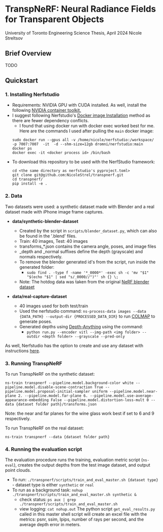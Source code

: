# TranspNeRF: Neural Radiance Fields for Transparent Objects
University of Toronto Engineering Science Thesis, April 2024
Nicole Streltsov

## Brief Overview
TODO

## Quickstart

### 1. Installing Nerfstudio

- Requirements: NVIDIA GPU with CUDA installed. As well, install the following [NVIDIA container toolkit.](https://docs.nvidia.com/datacenter/cloud-native/container-toolkit/latest/install-guide.html)
- I suggest following Nerfstudio's [Docker image Installation](https://github.com/nerfstudio-project/nerfstudio/blob/main/docs/quickstart/installation.md#use-docker-image) method as there are fewer dependency conflicts.
   - I found that using docker run with docker exec worked best for me. Here are the commands I used after pulling the `main` docker image:
    ```
    sudo docker run --gpus all -v /home/nicole/nerfstudio:/workspace/    -p 7007:7007  -it  -d --shm-size=12gb dromni/nerfstudio:main
    docker ps 
    docker exec -it <docker process id> /bin/bash
    ```
- To download this repository to be used with the NerfStudio framework:
   ```
   cd <the same directory as nerfstudio's pyproject.toml>
   git clone git@github.com:NicoleStrel/transpnerf.git
   cd transpnerf/
   pip install -e .
   ```
### 2. Data 

Two datasets were used: a synthetic dataset made with Blender and a real dataset made with iPhone image frame captures.

- **data/synthetic-blender-dataset**
   - Created by the script in `scripts/blender_dataset.py`, which can also be found in the '.blend' files. 
   - Train: 40 images, Test: 40 images
   - transforms_*.json contains the camera angle, poses, and image files
   - _depth and _normal suffixes define the depth (grayscale) and normals respectively.
   - To remove the blender generated id's from the script, run inside the generated folder:
        - `sudo find . -type f -name '*_0000*' -exec sh -c 'mv "$1" "$(echo "$1" | sed "s/_0000//")"' sh {} \;`
   - Note: The hotdog data was taken from the original [NeRF blender dataset](https://drive.google.com/drive/folders/128yBriW1IG_3NJ5Rp7APSTZsJqdJdfc1)
   
- **data/real-capture-dataset**
  - 40 images used for both test/train
  - Used the nerfstudio command: `ns-process-data images --data {DATA_PATH} --output-dir {PROCESSED_DATA_DIR}` to run [COLMAP](https://github.com/colmap/colmap) to generate poses.
  - Generated depths using [Depth-Anything](https://github.com/LiheYoung/Depth-Anything) using the command:
      - `python run.py --encoder vitl --img-path <img folder> --outdir <depth folder> --grayscale --pred-only`

As well, Nerfstudio has the option to create and use any dataset with instructions [here](https://docs.nerf.studio/quickstart/custom_dataset.html). 

### 3. Running TranspNeRF

To run TranspNeRF on the synthetic dataset: 

`ns-train transpnerf --pipeline.model.background-color white --pipeline.model.disable-scene-contraction True --pipeline.model.proposal-initial-sampler uniform --pipeline.model.near-plane 2. --pipeline.model.far-plane 6. --pipeline.model.use-average-appearance-embedding False --pipeline.model.distortion-loss-mult 0 --data {dataset folder path}/transforms.json`

Note: the near and far planes for the wine glass work best if set to 6 and 9 respectively. 

To run TranspNeRF on the real dataset: 

`ns-train transpnerf --data {dataset folder path}`

### 4. Running the evaluation script

The evaluation procedure runs the training, evaluation metric script (`ns-eval`), creates the output depths from the test image dataset, and output point clouds. 

- To run: `./transpnerf/scripts/train_and_eval_master.sh {dataset type}` - dataset type is either `synthetic` or `real`
- To run as a background task: `nohup ./transpnerf/scripts/train_and_eval_master.sh synthetic &`
    -  check status: `ps aux | grep ./transpnerf/scripts/train_and_eval_master.sh`
    -  view logging: `cat nohup.out`
The python script `get_eval_results.py` called in this master shell script will create an excel file with the metrics: psnr, ssim, lpips, number of rays per second, and the average depth error in meters. 
